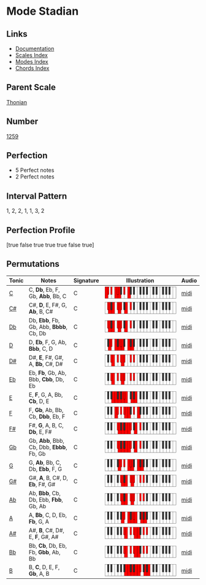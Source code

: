 # Mode Stadian

## Links

- [Documentation](index.md)
- [Scales Index](Scales.md)
- [Modes Index](Modes.md)
- [Chords Index](Chords.md)

## Parent Scale

[Thonian](ScaleThonian.md)

## Number

[1259](https://ianring.com/musictheory/scales/1259)

## Perfection

- 5 Perfect notes
- 2 Perfect notes

## Interval Pattern

1, 2, 2, 1, 1, 3, 2

## Perfection Profile

[true false true true true false true]

## Permutations

| Tonic | Notes | Signature | Illustration | Audio |
|-------|-------|-----------|--------------|-------|
| [C](ModeCNaturalStadian.md) | C, **Db**, Eb, F, Gb, **Abb**, Bb, C | C | ![CNaturalStadian](ModeCNaturalStadian.png) | [midi](https://github.com/edipermadi/music/blob/main/docs/ModeCNaturalStadian.mid?raw=true) |
| [C#](ModeCSharpStadian.md) | C#, **D**, E, F#, G, **Ab**, B, C# | C | ![CSharpStadian](ModeCSharpStadian.png) | [midi](https://github.com/edipermadi/music/blob/main/docs/ModeCSharpStadian.mid?raw=true) |
| [Db](ModeDFlatStadian.md) | Db, **Ebb**, Fb, Gb, Abb, **Bbbb**, Cb, Db | C | ![DFlatStadian](ModeDFlatStadian.png) | [midi](https://github.com/edipermadi/music/blob/main/docs/ModeDFlatStadian.mid?raw=true) |
| [D](ModeDNaturalStadian.md) | D, **Eb**, F, G, Ab, **Bbb**, C, D | C | ![DNaturalStadian](ModeDNaturalStadian.png) | [midi](https://github.com/edipermadi/music/blob/main/docs/ModeDNaturalStadian.mid?raw=true) |
| [D#](ModeDSharpStadian.md) | D#, **E**, F#, G#, A, **Bb**, C#, D# | C | ![DSharpStadian](ModeDSharpStadian.png) | [midi](https://github.com/edipermadi/music/blob/main/docs/ModeDSharpStadian.mid?raw=true) |
| [Eb](ModeEFlatStadian.md) | Eb, **Fb**, Gb, Ab, Bbb, **Cbb**, Db, Eb | C | ![EFlatStadian](ModeEFlatStadian.png) | [midi](https://github.com/edipermadi/music/blob/main/docs/ModeEFlatStadian.mid?raw=true) |
| [E](ModeENaturalStadian.md) | E, **F**, G, A, Bb, **Cb**, D, E | C | ![ENaturalStadian](ModeENaturalStadian.png) | [midi](https://github.com/edipermadi/music/blob/main/docs/ModeENaturalStadian.mid?raw=true) |
| [F](ModeFNaturalStadian.md) | F, **Gb**, Ab, Bb, Cb, **Dbb**, Eb, F | C | ![FNaturalStadian](ModeFNaturalStadian.png) | [midi](https://github.com/edipermadi/music/blob/main/docs/ModeFNaturalStadian.mid?raw=true) |
| [F#](ModeFSharpStadian.md) | F#, **G**, A, B, C, **Db**, E, F# | C | ![FSharpStadian](ModeFSharpStadian.png) | [midi](https://github.com/edipermadi/music/blob/main/docs/ModeFSharpStadian.mid?raw=true) |
| [Gb](ModeGFlatStadian.md) | Gb, **Abb**, Bbb, Cb, Dbb, **Ebbb**, Fb, Gb | C | ![GFlatStadian](ModeGFlatStadian.png) | [midi](https://github.com/edipermadi/music/blob/main/docs/ModeGFlatStadian.mid?raw=true) |
| [G](ModeGNaturalStadian.md) | G, **Ab**, Bb, C, Db, **Ebb**, F, G | C | ![GNaturalStadian](ModeGNaturalStadian.png) | [midi](https://github.com/edipermadi/music/blob/main/docs/ModeGNaturalStadian.mid?raw=true) |
| [G#](ModeGSharpStadian.md) | G#, **A**, B, C#, D, **Eb**, F#, G# | C | ![GSharpStadian](ModeGSharpStadian.png) | [midi](https://github.com/edipermadi/music/blob/main/docs/ModeGSharpStadian.mid?raw=true) |
| [Ab](ModeAFlatStadian.md) | Ab, **Bbb**, Cb, Db, Ebb, **Fbb**, Gb, Ab | C | ![AFlatStadian](ModeAFlatStadian.png) | [midi](https://github.com/edipermadi/music/blob/main/docs/ModeAFlatStadian.mid?raw=true) |
| [A](ModeANaturalStadian.md) | A, **Bb**, C, D, Eb, **Fb**, G, A | C | ![ANaturalStadian](ModeANaturalStadian.png) | [midi](https://github.com/edipermadi/music/blob/main/docs/ModeANaturalStadian.mid?raw=true) |
| [A#](ModeASharpStadian.md) | A#, **B**, C#, D#, E, **F**, G#, A# | C | ![ASharpStadian](ModeASharpStadian.png) | [midi](https://github.com/edipermadi/music/blob/main/docs/ModeASharpStadian.mid?raw=true) |
| [Bb](ModeBFlatStadian.md) | Bb, **Cb**, Db, Eb, Fb, **Gbb**, Ab, Bb | C | ![BFlatStadian](ModeBFlatStadian.png) | [midi](https://github.com/edipermadi/music/blob/main/docs/ModeBFlatStadian.mid?raw=true) |
| [B](ModeBNaturalStadian.md) | B, **C**, D, E, F, **Gb**, A, B | C | ![BNaturalStadian](ModeBNaturalStadian.png) | [midi](https://github.com/edipermadi/music/blob/main/docs/ModeBNaturalStadian.mid?raw=true) |
